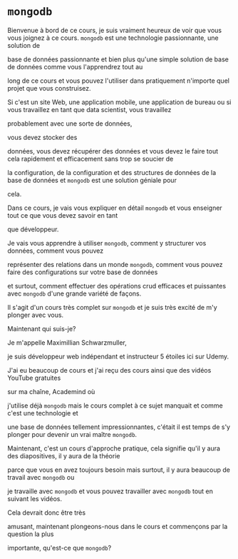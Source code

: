 # `mongodb`

Bienvenue à bord de ce cours, je suis vraiment heureux de voir que vous vous joignez à ce cours. `mongodb` est une technologie passionnante, une solution de

base de données passionnante et bien plus qu'une simple solution de base de données comme vous l'apprendrez tout au

long de ce cours et vous pouvez l'utiliser dans pratiquement n'importe quel projet que vous construisez.

Si c'est un site Web, une application mobile, une application de bureau ou si vous travaillez en tant que data scientist, vous travaillez

probablement avec une sorte de données,

vous devez stocker des

données, vous devez récupérer des données et vous devez le faire tout cela rapidement et efficacement sans trop se soucier de

la configuration, de la configuration et des structures de données de la base de données et `mongodb` est une solution géniale pour

cela.

Dans ce cours, je vais vous expliquer en détail `mongodb` et vous enseigner tout ce que vous devez savoir en tant

que développeur.

Je vais vous apprendre à utiliser `mongodb`, comment y structurer vos données, comment vous pouvez

représenter des relations dans un monde `mongodb`, comment vous pouvez faire des configurations sur votre base de données

et surtout, comment effectuer des opérations crud efficaces et puissantes avec `mongodb` d'une grande variété de façons.

Il s'agit d'un cours très complet sur `mongodb` et je suis très excité de m'y plonger avec vous.

Maintenant qui suis-je?

Je m'appelle Maximillian Schwarzmuller,

je suis développeur web indépendant et instructeur 5 étoiles ici sur Udemy.

J'ai eu beaucoup de cours et j'ai reçu des cours ainsi que des vidéos YouTube gratuites

sur ma chaîne, Academind où

j'utilise déjà `mongodb` mais le cours complet à ce sujet manquait et comme c'est une technologie et

une base de données tellement impressionnantes, c'était il est temps de s'y plonger pour devenir un vrai maître `mongodb`.

Maintenant, c'est un cours d'approche pratique, cela signifie qu'il y aura des diapositives, il y aura de la théorie

parce que vous en avez toujours besoin mais surtout, il y aura beaucoup de travail avec `mongodb` ou

je travaille avec `mongodb` et vous pouvez travailler avec `mongodb` tout en suivant les vidéos.

Cela devrait donc être très

amusant, maintenant plongeons-nous dans le cours et commençons par la question la plus

importante, qu'est-ce que `mongodb`?
